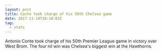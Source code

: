```yaml
---  
layout: post
title: Conte took charge of his 50th Chelsea game
date: 2017-11-19T10:10:03Z
tag:
  - stats
---
```

 
Antonio Conte took charge of his 50th Premier League game in victory over West Brom. The four nil win was Chelsea's biggest win at the Hawthorns.